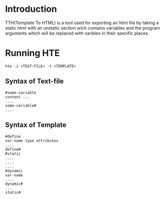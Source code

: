 # Introduction
TTH(Template To HTML) is a tool used for exporting an html file by
taking a static html with an unstatic section wich contains variables
and the program arguments which will be replaced with varibles in their
specific places.
# Running HTE
```
hte -i <TEXT-FILE> -t <TEMPLATE>
```
## Syntax of Text-file
```
#some-variable
content ...
....
some-variable#
....
```
## Syntax of Template
```
#define 
var-name type attributes
....
define#
#static 
....
....
....
#dynamic 
var-name
....
dynamic#
...
static#

